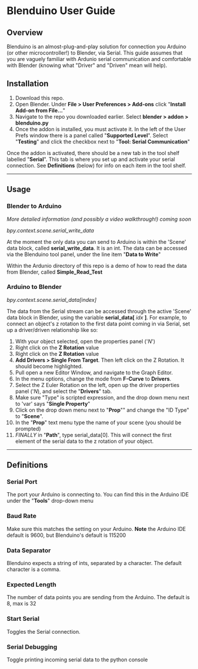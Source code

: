 # Blenduino User Guide

## Overview

Blenduino is an almost-plug-and-play solution for connection you Arduino (or other microcontroller!) to Blender, via Serial. This guide assumes that you are vaguely familiar with Ardunio serial communication and comfortable with Blender (knowing what "Driver" and "Driven" mean will help).

## Installation

1. Download this repo. 
2. Open Blender. Under **File > User Preferences > Add-ons** click "**Install Add-on from File...**" 
3. Navigate to the repo you downloaded earlier. Select **blender > addon > blenduino.py**
4. Once the addon is installed, you must activate it. In the left of the User Prefs window there is a panel called "**Supported Level**". Select "**Testing**" and click the checkbox next to "**Tool: Serial Communication**"

Once the addon is activated, there should be a new tab in the tool shelf labelled "**Serial**". This tab is where you set up and activate your serial connection. See **Definitions** (below) for info on each item in the tool shelf.

---

## Usage

### Blender to Arduino

*More detailed information (and possibly a video walkthrough!) coming soon*

*bpy.context.scene.serial_write_data*

At the moment the only data you can send to Arduino is within the 'Scene' data block, called **serial_write_data**. It is an int. The data can be accessed via the Blenduino tool panel, under the line item "**Data to Write**"

Within the Ardunio directory of this repo is a demo of how to read the data from Blender, called **Simple_Read_Test**

### Arduino to Blender

*bpy.context.scene.serial_data[index]*

The data from the Serial stream can be accessed through the active 'Scene' data block in Blender, using the variable **serial_data[** *idx* **]**. For example, to connect an object's z rotation to the first data point coming in via Serial, set up a driver/driven relationship like so:

1. With your object selected, open the properties panel ('*N*') 
2. Right click on the **Z Rotation** value
2. Right click on the **Z Rotation** value
3. **Add Drivers > Single From Target**. Then left click on the Z Rotation. It should become highlighted.
4. Pull open a new Editor Window, and navigate to the Graph Editor.
5. In the menu options, change the mode from **F-Curve** to **Drivers**.
6. Select the Z Euler Rotation on the left, open up the driver properties panel ('*N*), and select the "**Drivers**" tab.
7. Make sure "Type" is scripted expression, and the drop down menu next to 'var' says "**Single Property**"
8. Click on the drop down menu next to "**Prop**"" and change the "ID Type" to "**Scene**".
9. In the "**Prop**" text menu type the name of your scene (you should be prompted)
10. *FINALLY* in "**Path**", type serial_data[0]. This will connect the first element of the serial data to the z rotation of your object.

---

## Definitions

### Serial Port
The port your Arduino is connecting to. You can find this in the Arduino IDE under the "**Tools**" drop-down menu

### Baud Rate
Make sure this matches the setting on your Arduino. **Note** the Arduino IDE default is 9600, but Blenduino's default is 115200

### Data Separator
Blenduino expects a string of ints, separated by a character. The default character is a comma.

### Expected Length
The number of data points you are sending from the Arduino. The default is 8, max is 32

### Start Serial
Toggles the Serial connection. 

### Serial Debugging
Toggle printing incoming serial data to the python console

